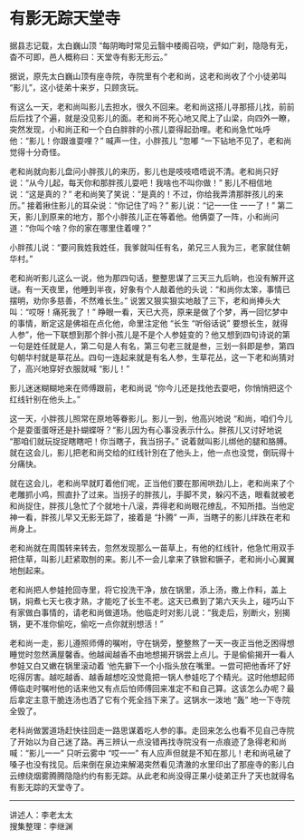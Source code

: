 # 有影无踪天堂寺

据县志记载，太白巍山顶 “每阴晦时常见云翳中楼阁召哓，俨如广刹，隐隐有无，杳不可即，邑人概称曰：天堂寺有影无形云。”

据说，原先太白巍山顶有座寺院，寺院里有个老和尚，这老和尚收了个小徒弟叫 “影儿”，这小徒弟十来岁，只顾贪玩。

有这么一天，老和尚叫影儿去担水，很久不回来。老和尚这搭儿寻那搭儿找，前前后后找了个遍，就是没见影儿的面。老和尚不死心地又爬上了山梁，向四外一瞭，突然发现，小和尚正和一个白白胖胖的小孩儿耍得起劲哩。老和尚急忙吆呼他：“影儿！你跟谁耍哩？” 喊声一住，小胖孩儿 “忽嘟 “一下钻地不见了，老和尚觉得十分奇怪。

老和尚就向影儿盘问小胖孩儿的来历，影儿也是吱吱唔唔说不清。老和尚只好说：“从今儿起，每天你和那胖孩儿耍吧！我啥也不叫你做！” 影儿不相信地说：“这是真的？” 老和尚笑了笑说：“是真的！不过，你给我弄清那胖孩儿的来历。” 接着揪住影儿的耳朵说：“你记住了吗？” 影儿说：“记一一住	一一了！” 第二天，影儿到原来的地方，那个小胖孩儿正在等着他。他俩耍了一阵，小和尚问道：“你叫个啥？你的家在哪里住着哩？”

小胖孩儿说：“要问我姓我姓任，我爹就叫任有名，弟兄三人我为三，老家就住朝华村。”

老和尚听影儿这么一说，他为那四句话，整整思谋了三天三九后晌，也没有解开这谜。有一天夜里，他睡到半夜，好象有个人敲着他的头说：“和尚你太笨，事情已摆明，劝你多慈善，不然难长生。” 说罢又狠实狠实地敲了三下，老和尚捧头大叫：“哎呀！痛死我了！” 睁眼一看，天已大亮，原来是做了个梦，再一回忆梦中的事情，断定这是佛祖在点化他，命里注定他 “长生 “听俗话说” 要想长生，就得人参”，他一下联想到那个胖小孩儿是不是个人参娃变的？他又想到四句诗说的第一句是姓任就是人，第二句是人有名，第三句老三就是叁，三划一斜即是参，第四句朝华村就是草花丛。四句一连起来就是有名人参，生草花丛，这一下老和尚猜对了，高兴地穿好衣服就喊 “影儿！”

影儿迷迷糊糊地来在师傅跟前，老和尚说 “你今儿还是找他去耍吧，你悄悄把这个红线针别在他头上。”

这一天，小胖孩儿照常在原地等眷影儿。影儿一到，他高兴地说 “和尚，咱们今儿个是耍蛋蛋呀还是扑蝴蝶呀？“影儿因为有心事没表示什么。胖孩儿又讨好地说 “那咱们就玩捉捉瞎瞎吧！你当瞎子，我当拐子。” 说着就叫影儿绑他的腿和胳膊。就在这会儿，影儿把老和尚交给的红线针別在了他头上，他一点也没觉，倒玩得十分痛快。

就在这会儿，老和尚早就盯着他们呢，正当他们要在那闹哄劲儿上，老和尚来了个老雕抓小鸡，照直扑了过来。当拐子的胖孩儿，手脚不灵，躲闪不迭，眼看就被老和尚捉住，胖孩儿急忙了个就地十八滚，弄得老和尚眼花缭乱，不知所措。当他定神一看，胖孩儿早又无影无踪了，接着是 “扑腾” 一声，当瞎子的影儿绊跌在老和尚身上。

老和尚就在周围转来转去，忽然发现那么一苗草上，有他的红线针，他急忙用双手把住草，叫影儿赶紧取刨的来。影儿不一会儿拿来了铁锨和镢子，老和尚小心翼翼地刨起来。

老和尚把人参娃抢回寺里，将它投洗干净，放在锅里，添上汤，撒上作料，盖上锅，焖煮七天七夜才熟，才能吃了长生不老。这天已煮到了第六天头上，碰巧山下有家做白事情的，请老和尚做道场。他临走时对影儿说：“我走后，别断火，别揭锅，更不准你偷吃，偷吃一点你就别想活！”

老和尚一走，影儿遵照师傅的嘱咐，守在锅旁，整整熬了一天一夜正当他乏困得想睡觉时忽然满屋馨香。他越闻越香不由地想揭开锅尝上点儿。于是偷偷揭开一看人参娃又白又嫩在锅里滚动着 ‘他先擗下一个小指头放在嘴里。一尝可把他香坏了好吃得厉害。越吃越香、越香越想吃没觉竟把一锅人参娃吃了个精光。这时他想起师傅临走时嘱咐他的话来他又有点后怕师傅回来准定不和自己算。这该怎么办呢？最后拿定主意干脆连汤也洒了它有个死全挡下来了。这锅水一泼地 “轰” 地一下寺院全毁了。

老科尚做罢道场赶快往回走一路思谋着吃人参的事。走回来怎么也看不见自己寺院了开始以为自己迷了路。再三辨认一点没错再找寺院没有一点痕迹了急得老和尚喊：“影儿一一” 只听云雾中 “哎一一” 有人应声但就是不知在那儿！老和尚吼破了嗓子也没有找见。后来倒在泉边来解渴突然看见清澈的水里印出了那座寺的影儿白云缭绕烟雾腾腾隐隐约约有影无踪。从此老和尚没得正果小徒弟正升了天也就得名有影无踪的天堂寺了。

---

讲述人：李老太太  
搜集整理：李继渊